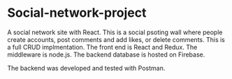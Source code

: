 # Social-network-project
A social network site with React. 
This is a social psoting wall where people create accounts, post comments and add likes, or delete comments.
This is a full CRUD implmentation. 
The front end is React and Redux.
The middleware is node.js.
The backend database is hosted on Firebase.

The backend was developed and tested with Postman. 
